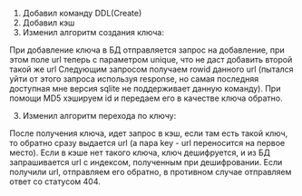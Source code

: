 1. Добавил команду DDL(Create)
2. Добавил кэш
3. Изменил алгоритм создания ключа:

  При добавление ключа в БД отправляется запрос на добавление, при этом поле url теперь с параметром unique, что не даст добавить второй такой же url
Следующим запросом получаем rowid данного url (пытался уйти от этого запроса используя response, но самая последняя доступная мне версия sqlite
не поддерживает данную команду).
При помощи MD5 хэшируем id и передаем его в качестве ключа обратно.

3. Изменил алгоритм перехода по ключу:

  После получения ключа, идет запрос в кэш, если там есть такой ключ, то обратно сразу выдается url (а пара key - url переносится на первое место).
Если в кэше нет такого ключа, ключ дешифруется, и из БД запрашивается url с индексом, полученным при дешифровании.
Если получили url, отправляем его обратно, в противном случае отправляем ответ со статусом 404.
